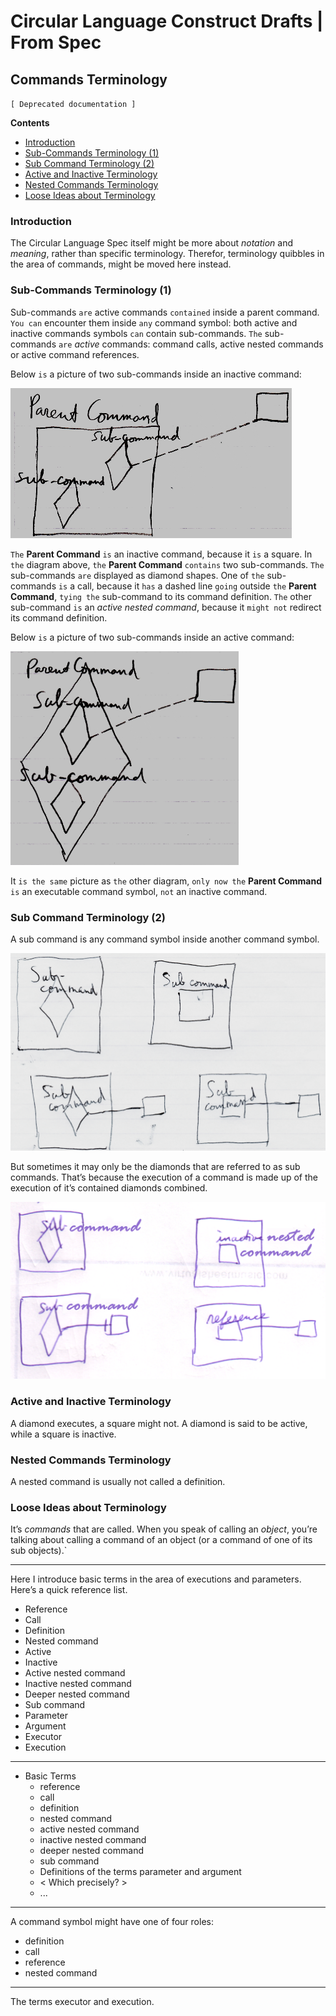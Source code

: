 Circular Language Construct Drafts | From Spec
==============================================

Commands Terminology
--------------------

`[ Deprecated documentation ]`

__Contents__

- [Introduction](#introduction)
- [Sub-Commands Terminology (1)](#sub-commands-terminology-1)
- [Sub Command Terminology (2)](#sub-command-terminology-2)
- [Active and Inactive Terminology](#active-and-inactive-terminology)
- [Nested Commands Terminology](#nested-commands-terminology)
- [Loose Ideas about Terminology](#loose-ideas-about-terminology)

### Introduction

The Circular Language Spec itself might be more about *notation* and *meaning*, rather than specific terminology. Therefor, terminology quibbles in the area of commands, might be moved here instead.

### Sub-Commands Terminology (1)

Sub-commands `are` active commands `contained` inside a parent command. `You can` encounter them inside `any` command symbol: both active and inactive commands symbols `can` contain sub-commands. `The` sub-commands `are` *active* commands: command calls, active nested commands or active command references.

Below `is` a picture of two sub-commands inside an inactive command:

![](images/1.%20Commands%20Main%20Concepts.048.png)

`The` __Parent Command__ `is` an inactive command, because it `is` a square. In `the` diagram above, `the` __Parent Command__ `contains` two sub-commands. `The` sub-commands `are` displayed as diamond shapes. One of `the` sub-commands `is` a call, because it `has` a dashed line `going` outside `the` __Parent Command__, `tying the` sub-command to its command definition. `The` other sub-command `is` an *active nested command*, because it `might not` redirect its command definition.

Below `is` a picture of two sub-commands inside an active command:

![](images/1.%20Commands%20Main%20Concepts.049.png)

It `is the same` picture as `the` other diagram, `only now the` __Parent Command__ `is` an executable command symbol, `not` an inactive command.

### Sub Command Terminology (2)

A sub command is any command symbol inside another command symbol.

![](images/7.%20Commands%20Ideas.035.png)

But sometimes it may only be the diamonds that are referred to as sub commands. That’s because the execution of a command is made up of the execution of it’s contained diamonds combined.

![](images/7.%20Commands%20Ideas.036.png)

### Active and Inactive Terminology

A diamond executes, a square might not. A diamond is said to be active, while a square is inactive.

### Nested Commands Terminology

A nested command is usually not called a definition.

### Loose Ideas about Terminology

It’s *commands* that are called. When you speak of calling an *object*, you’re talking about calling a command of an object (or a command of one of its sub objects).`

-----

Here I introduce basic terms in the area of executions and parameters. Here’s a quick reference list.

- Reference
- Call
- Definition
- Nested command
- Active
- Inactive
- Active nested command
- Inactive nested command
- Deeper nested command
- Sub command 
- Parameter
- Argument
- Executor
- Execution

-----

- Basic Terms
    - reference
    - call
    - definition
    - nested command
    - active nested command
    - inactive nested command
    - deeper nested command
    - sub command 
    - Definitions of the terms parameter and argument
    - < Which precisely? >
    - ...

-----

A command symbol might have one of four roles:

- definition
- call
- reference
- nested command

-----

The terms executor and execution.
